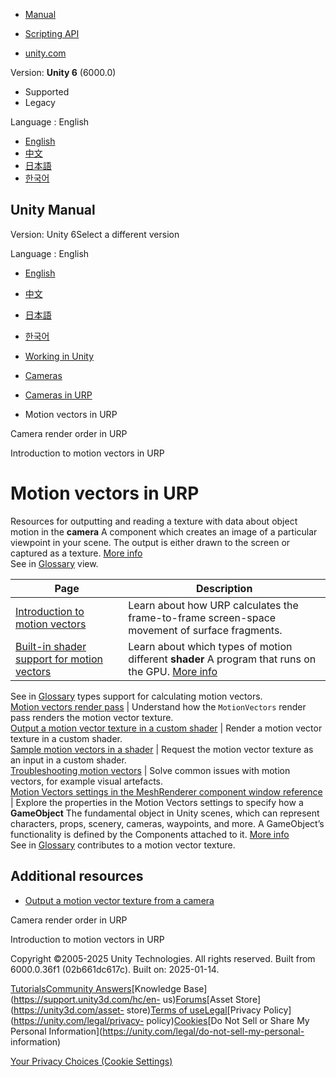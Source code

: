 [](https://docs.unity3d.com)

  * [Manual](../Manual/index.html)
  * [Scripting API](../ScriptReference/index.html)

  * [unity.com](https://unity.com/)

Version: **Unity 6** (6000.0)

  * Supported
  * Legacy

Language : English

  * [English](/Manual/urp/features/motion-vectors-landing.html)
  * [中文](/cn/current/Manual/urp/features/motion-vectors-landing.html)
  * [日本語](/ja/current/Manual/urp/features/motion-vectors-landing.html)
  * [한국어](/kr/current/Manual/urp/features/motion-vectors-landing.html)

[](https://docs.unity3d.com)

## Unity Manual

Version: Unity 6Select a different version

Language : English

  * [English](/Manual/urp/features/motion-vectors-landing.html)
  * [中文](/cn/current/Manual/urp/features/motion-vectors-landing.html)
  * [日本語](/ja/current/Manual/urp/features/motion-vectors-landing.html)
  * [한국어](/kr/current/Manual/urp/features/motion-vectors-landing.html)

  * [Working in Unity](../../working-in-unity.html)
  * [Cameras](../../Cameras.html)
  * [Cameras in URP](../../urp/urp-cameras-landing.html)
  * Motion vectors in URP

[](../../urp/cameras-advanced.html)

Camera render order in URP

[](../../urp/features/motion-vectors.html)

Introduction to motion vectors in URP

# Motion vectors in URP

Resources for outputting and reading a texture with data about object motion
in the **camera** A component which creates an image of a particular viewpoint
in your scene. The output is either drawn to the screen or captured as a
texture. [More info](../../CamerasOverview.html)  
See in [Glossary](../../Glossary.html#Camera) view.

**Page** | **Description**  
---|---  
[Introduction to motion vectors](../features/motion-vectors.html) | Learn about how URP calculates the frame-to-frame screen-space movement of surface fragments.  
[Built-in shader support for motion vectors](../features/motion-vectors-shader-support.html) | Learn about which types of motion different **shader** A program that runs on the GPU. [More info](../../Shaders.html)  
See in [Glossary](../../Glossary.html#Shader) types support for calculating
motion vectors.  
[Motion vectors render pass](../features/motion-vectors-render-pass.html) | Understand how the `MotionVectors` render pass renders the motion vector texture.  
[Output a motion vector texture in a custom shader](../features/motion-vectors-custom-shader.html) | Render a motion vector texture in a custom shader.  
[Sample motion vectors in a shader](../features/motion-vectors-sample.html) | Request the motion vector texture as an input in a custom shader.  
[Troubleshooting motion vectors](../features/motion-vectors-troubleshooting.html) | Solve common issues with motion vectors, for example visual artefacts.  
[Motion Vectors settings in the MeshRenderer component window reference](../features/motion-vectors-reference.html) | Explore the properties in the Motion Vectors settings to specify how a **GameObject** The fundamental object in Unity scenes, which can represent characters, props, scenery, cameras, waypoints, and more. A GameObject’s functionality is defined by the Components attached to it. [More info](../../class-GameObject.html)  
See in [Glossary](../../Glossary.html#GameObject) contributes to a motion
vector texture.  
  
## Additional resources

  * [Output a motion vector texture from a camera](../../SL-CameraDepthTexture-motionvectors.html)

[](../../urp/cameras-advanced.html)

Camera render order in URP

[](../../urp/features/motion-vectors.html)

Introduction to motion vectors in URP

Copyright ©2005-2025 Unity Technologies. All rights reserved. Built from
6000.0.36f1 (02b661dc617c). Built on: 2025-01-14.

[Tutorials](https://learn.unity.com/)[Community
Answers](https://answers.unity3d.com)[Knowledge
Base](https://support.unity3d.com/hc/en-
us)[Forums](https://forum.unity3d.com)[Asset Store](https://unity3d.com/asset-
store)[Terms of
use](https://docs.unity3d.com/Manual/TermsOfUse.html)[Legal](https://unity.com/legal)[Privacy
Policy](https://unity.com/legal/privacy-
policy)[Cookies](https://unity.com/legal/cookie-policy)[Do Not Sell or Share
My Personal Information](https://unity.com/legal/do-not-sell-my-personal-
information)

[Your Privacy Choices (Cookie Settings)](javascript:void\(0\);)

